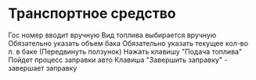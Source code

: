 # Транспортное средство

Гос номер вводит вручную
Вид топлива выбирается вручную
Обязательно указать объем бака
Обязательно указать текущее кол-во л. в баке (Передвинуть ползунок)
Нажать клавишу "Подача топлива"
Пойдет процесс заправки авто
Клавиша "Завершить заправку" - завершает заправку
